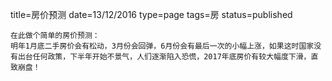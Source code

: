 title=房价预测
date=13/12/2016
type=page
tags=房
status=published
~~~~~~
在此做个简单的房价预测：
明年1月底二手房价会有松动，3月份会回弹，6月份会有最后一次的小幅上涨，如果这时国家没有出台任何政策，下半年开始不景气，人们逐渐陷入恐慌，2017年底房价有较大幅度下滑，直致崩盘！
